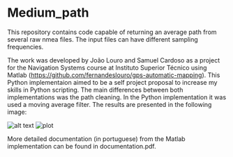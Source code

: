 # Medium_path

This repository contains code capable of returning an average path from several raw nmea files. The input files can have different sampling frequencies.

The work was developed by João Louro and Samuel Cardoso as a project for the Navigation Systems course at Instituto Superior Técnico using Matlab (https://github.com/fernandeslouro/gps-automatic-mapping). This Python implementaion aimed to be a self project proposal to increase my skills in Python scripting.
The main differences between both implementations was the path cleaning. In the Python implementation it was used a moving average filter. The results are presented in the following image:


![alt text](https://github.com/samuelalvcardoso/Medium_path/tree/master/Medium_path/moving_average_filter.png?raw=true)
![plot](./Medium_path/tree/master/Medium_path/moving_average_filter.png?raw=true)

More detailed documentation (in portuguese) from the Matlab implementation can be found in documentation.pdf.
